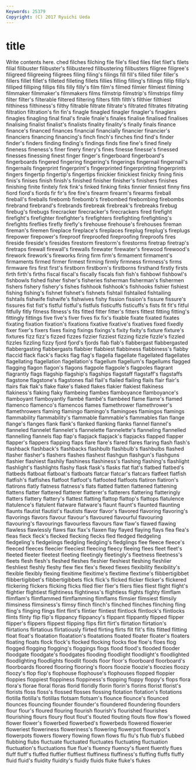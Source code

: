 ```yaml
---
Keywords: 25379 
Copyright: (C) 2017 Ryuichi Ueda
---
```


# title

Write contents here.
ched filches filching file file's filed files filet filet's
filets filial filibuster filibuster's filibustered filibustering filibusters filigree filigree's filigreed
filigreeing filigrees filing filing's filings fill fill's filled filler filler's
fillers fillet fillet's filleted filleting fillets fillies filling filling's fillings
fillip fillip's filliped filliping fillips fills filly filly's film film's
filmed filmier filmiest filming filmmaker filmmaker's filmmakers films filmstrip filmstrip's
filmstrips filmy filter filter's filterable filtered filtering filters filth filth's
filthier filthiest filthiness filthiness's filthy filtrable filtrate filtrate's filtrated filtrates
filtrating filtration filtration's fin fin's finagle finagled finagler finagler's finaglers
finagles finagling final final's finale finale's finales finalise finalised finalises
finalising finalist finalist's finalists finality finality's finally finals finance finance's
financed finances financial financially financier financier's financiers financing financing's finch
finch's finches find find's finder finder's finders finding finding's findings
finds fine fine's fined finely fineness fineness's finer finery finery's
fines finesse finesse's finessed finesses finessing finest finger finger's fingerboard
fingerboard's fingerboards fingered fingering fingering's fingerings fingernail fingernail's fingernails fingerprint
fingerprint's fingerprinted fingerprinting fingerprints fingers fingertip fingertip's fingertips finickier finickiest
finicky fining finis finis's finises finish finish's finished finisher finisher's
finishers finishes finishing finite finitely fink fink's finked finking finks
finnier finniest finny fins fiord fiord's fiords fir fir's fire
fire's firearm firearm's firearms fireball fireball's fireballs firebomb firebomb's firebombed
firebombing firebombs firebrand firebrand's firebrands firebreak firebreak's firebreaks firebug firebug's
firebugs firecracker firecracker's firecrackers fired firefight firefight's firefighter firefighter's firefighters
firefighting firefighting's firefights fireflies firefly firefly's firehouse firehouse's firehouses fireman
fireman's firemen fireplace fireplace's fireplaces fireplug fireplug's fireplugs firepower firepower's
fireproof fireproofed fireproofing fireproofs fires fireside fireside's firesides firestorm firestorm's
firestorms firetrap firetrap's firetraps firewall firewall's firewalls firewater firewater's firewood
firewood's firework firework's fireworks firing firm firm's firmament firmament's firmaments
firmed firmer firmest firming firmly firmness firmness's firms firmware firs
first first's firstborn firstborn's firstborns firsthand firstly firsts firth firth's
firths fiscal fiscal's fiscally fiscals fish fish's fishbowl fishbowl's fishbowls
fished fisher fisher's fisheries fisherman fisherman's fishermen fishers fishery fishery's
fishes fishhook fishhook's fishhooks fishier fishiest fishing fishing's fishnet fishnet's
fishnets fishtail fishtailed fishtailing fishtails fishwife fishwife's fishwives fishy fission
fission's fissure fissure's fissures fist fist's fistful fistful's fistfuls fisticuffs
fisticuffs's fists fit fit's fitful fitfully fitly fitness fitness's fits
fitted fitter fitter's fitters fittest fitting fitting's fittingly fittings five
five's fiver fives fix fix's fixable fixate fixated fixates fixating
fixation fixation's fixations fixative fixative's fixatives fixed fixedly fixer fixer's
fixers fixes fixing fixings fixings's fixity fixity's fixture fixture's fixtures
fizz fizz's fizzed fizzes fizzier fizziest fizzing fizzle fizzle's fizzled
fizzles fizzling fizzy fjord fjord's fjords flab flab's flabbergast flabbergasted
flabbergasting flabbergasts flabbier flabbiest flabbiness flabbiness's flabby flaccid flack flack's
flacks flag flag's flagella flagellate flagellated flagellates flagellating flagellation flagellation's
flagellum flagellum's flagellums flagged flagging flagon flagon's flagons flagpole flagpole's
flagpoles flagrant flagrantly flags flagship flagship's flagships flagstaff flagstaff's flagstaffs
flagstone flagstone's flagstones flail flail's flailed flailing flails flair flair's
flairs flak flak's flake flake's flaked flakes flakier flakiest flakiness
flakiness's flaking flaky flambeing flambes flamboyance flamboyance's flamboyant flamboyantly flambé
flambé's flambéed flame flame's flamed flamenco flamenco's flamencos flames flamethrower
flamethrower's flamethrowers flaming flamingo flamingo's flamingoes flamingos flamings flammability flammability's
flammable flammable's flammables flan flange flange's flanges flank flank's flanked
flanking flanks flannel flannel's flanneled flannelet flannelet's flannelette flannelette's flanneling
flannelled flannelling flannels flap flap's flapjack flapjack's flapjacks flapped flapper
flapper's flappers flapping flaps flare flare's flared flares flaring flash
flash's flashback flashback's flashbacks flashbulb flashbulb's flashbulbs flashed flasher flasher's
flashers flashes flashest flashgun flashgun's flashguns flashier flashiest flashily flashiness
flashiness's flashing flashing's flashlight flashlight's flashlights flashy flask flask's flasks
flat flat's flatbed flatbed's flatbeds flatboat flatboat's flatboats flatcar flatcar's
flatcars flatfeet flatfish flatfish's flatfishes flatfoot flatfoot's flatfooted flatfoots flatiron
flatiron's flatirons flatly flatness flatness's flats flatted flatten flattened flattening
flattens flatter flattered flatterer flatterer's flatterers flattering flatteringly flatters flattery
flattery's flattest flatting flattop flattop's flattops flatulence flatulence's flatulent flatware
flatware's flaunt flaunt's flaunted flaunting flaunts flautist flautist's flautists flavor
flavor's flavored flavoring flavoring's flavorings flavors flavour flavour's flavoured flavourful
flavouring flavouring's flavourings flavourless flavours flaw flaw's flawed flawing flawless
flawlessly flaws flax flax's flaxen flay flayed flaying flays flea
flea's fleas fleck fleck's flecked flecking flecks fled fledged fledgeling
fledgeling's fledgelings fledgling fledgling's fledglings flee fleece fleece's fleeced fleeces
fleecier fleeciest fleecing fleecy fleeing flees fleet fleet's fleeted fleeter
fleetest fleeting fleetingly fleetingly's fleetness fleetness's fleets flesh flesh's fleshed
fleshes fleshier fleshiest fleshing fleshlier fleshliest fleshly fleshy flew flex
flex's flexed flexes flexibility flexibility's flexible flexibly flexing flexitime flexitime's
flextime flextime's flibbertigibbet flibbertigibbet's flibbertigibbets flick flick's flicked flicker flicker's
flickered flickering flickers flicking flicks flied flier flier's fliers flies
fliest flight flight's flightier flightiest flightiness flightiness's flightless flights flighty
flimflam flimflam's flimflammed flimflamming flimflams flimsier flimsiest flimsily flimsiness flimsiness's
flimsy flinch flinch's flinched flinches flinching fling fling's flinging flings
flint flint's flintier flintiest flintlock flintlock's flintlocks flints flinty flip
flip's flippancy flippancy's flippant flippantly flipped flipper flipper's flippers flippest
flipping flips flirt flirt's flirtation flirtation's flirtations flirtatious flirtatiously flirted
flirting flirts flit flit's flits flitted flitting float float's floatation
floatation's floatations floated floater floater's floaters floating floats flock flock's
flocked flocking flocks floe floe's floes flog flogged flogging flogging's
floggings flogs flood flood's flooded flooder floodgate floodgate's floodgates flooding
floodlight floodlight's floodlighted floodlighting floodlights floodlit floods floor floor's floorboard
floorboard's floorboards floored flooring flooring's floors floozie floozie's floozies floozy
floozy's flop flop's flophouse flophouse's flophouses flopped floppier floppies floppiest
floppiness floppiness's flopping floppy floppy's flops flora flora's florae floral
floras florid floridly florin florin's florins florist florist's florists floss
floss's flossed flosses flossing flotation flotation's flotations flotilla flotilla's flotillas
flotsam flotsam's flounce flounce's flounced flounces flouncing flounder flounder's floundered
floundering flounders flour flour's floured flouring flourish flourish's flourished flourishes
flourishing flours floury flout flout's flouted flouting flouts flow flow's
flowed flower flower's flowerbed flowerbed's flowerbeds flowered flowerier floweriest floweriness
floweriness's flowering flowerpot flowerpot's flowerpots flowers flowery flowing flown flows
flu flu's flub flub's flubbed flubbing flubs fluctuate fluctuated fluctuates
fluctuating fluctuation fluctuation's fluctuations flue flue's fluency fluency's fluent fluently
flues fluff fluff's fluffed fluffier fluffiest fluffiness fluffiness's fluffing fluffs
fluffy fluid fluid's fluidity fluidity's fluidly fluids fluke fluke's flukes
